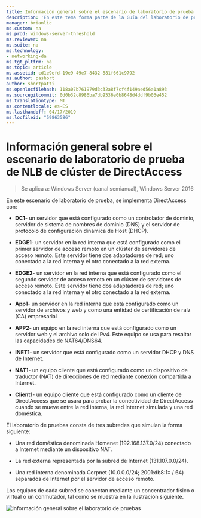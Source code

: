 ```yaml
---
title: Información general sobre el escenario de laboratorio de prueba de NLB de clúster de DirectAccess
description: 'En este tema forma parte de la Guía del laboratorio de pruebas: demostrar DirectAccess en un clúster con NLB de Windows para Windows Server 2016'
manager: brianlic
ms.custom: na
ms.prod: windows-server-threshold
ms.reviewer: na
ms.suite: na
ms.technology:
- networking-da
ms.tgt_pltfrm: na
ms.topic: article
ms.assetid: cd1e9efd-19e9-49e7-8432-881f661c9792
ms.author: pashort
author: shortpatti
ms.openlocfilehash: 118a07b761979d3c32a8f7cf4f149aed56a1a893
ms.sourcegitcommit: 0d0b32c8986ba7db9536e0b8648d4ddf9b03e452
ms.translationtype: MT
ms.contentlocale: es-ES
ms.lasthandoff: 04/17/2019
ms.locfileid: "59863586"
---
```

# <a name="overview-of-the-directaccess-cluster-nlb-test-lab-scenario"></a>Información general sobre el escenario de laboratorio de prueba de NLB de clúster de DirectAccess

>Se aplica a: Windows Server (canal semianual), Windows Server 2016

En este escenario de laboratorio de prueba, se implementa DirectAccess con:  
  
-   **DC1**- un servidor que está configurado como un controlador de dominio, servidor de sistema de nombres de dominio (DNS) y el servidor de protocolo de configuración dinámica de Host (DHCP).  
  
-   **EDGE1**- un servidor en la red interna que está configurado como el primer servidor de acceso remoto en un clúster de servidores de acceso remoto. Este servidor tiene dos adaptadores de red; uno conectado a la red interna y el otro conectado a la red externa.  
  
-   **EDGE2**- un servidor en la red interna que está configurado como el segundo servidor de acceso remoto en un clúster de servidores de acceso remoto. Este servidor tiene dos adaptadores de red; uno conectado a la red interna y el otro conectado a la red externa.  
  
-   **App1**- un servidor en la red interna que está configurado como un servidor de archivos y web y como una entidad de certificación de raíz (CA) empresarial  
  
-   **APP2**- un equipo en la red interna que está configurado como un servidor web y el archivo solo de IPv4. Este equipo se usa para resaltar las capacidades de NAT64/DNS64.  
  
-   **INET1**- un servidor que está configurado como un servidor DHCP y DNS de Internet.  
  
-   **NAT1**- un equipo cliente que está configurado como un dispositivo de traductor (NAT) de direcciones de red mediante conexión compartida a Internet.  
  
-   **Client1**- un equipo cliente que está configurado como un cliente de DirectAccess que se usará para probar la conectividad de DirectAccess cuando se mueve entre la red interna, la red Internet simulada y una red doméstica.  
  
El laboratorio de pruebas consta de tres subredes que simulan la forma siguiente:  
  
-   Una red doméstica denominada Homenet (192.168.137.0/24) conectado a Internet mediante un dispositivo NAT.  
  
-   La red externa representada por la subred de Internet (131.107.0.0/24).  
  
-   Una red interna denominada Corpnet (10.0.0.0/24; 2001:db8:1:: / 64) separados de Internet por el servidor de acceso remoto.  
  
Los equipos de cada subred se conectan mediante un concentrador físico o virtual o un conmutador, tal como se muestra en la ilustración siguiente.  
  
![Información general sobre el laboratorio de pruebas](../../../media/Overview-of-the-Test-Lab-Scenario_5/TLG_DA_Cluster.png)  
  



